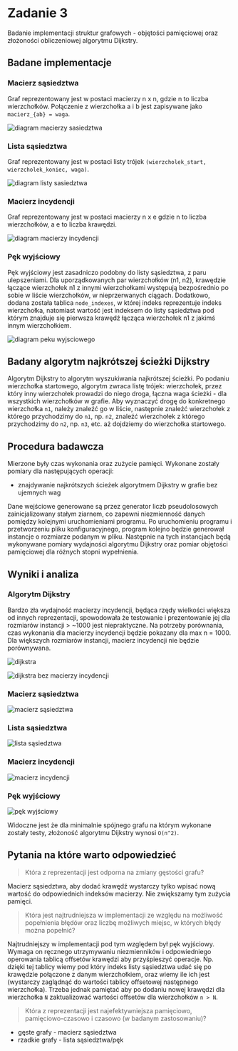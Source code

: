 # Zadanie 3

Badanie implementacji struktur grafowych - objętości pamięciowej oraz złożoności obliczeniowej algorytmu Dijkstry.

## Badane implementacje

### Macierz sąsiedztwa

Graf reprezentowany jest w postaci macierzy n x n, gdzie n to liczba wierzchołków. Połączenie z wierzchołka a i b jest
zapisywane jako `macierz_{ab} = waga`.

![diagram macierzy sasiedztwa](img/adj_matrix_diagram.png)

### Lista sąsiedztwa

Graf reprezentowany jest w postaci listy trójek `(wierzcholek_start, wierzcholek_koniec, waga)`.

![diagram listy sasiedztwa](img/adj_list_diagram.png)

### Macierz incydencji

Graf reprezentowany jest w postaci macierzy n x e gdzie n to liczba wierzchołków, a e to liczba krawędzi.

![diagram macierzy incydencji](img/inc_matrix_diagram.png)

### Pęk wyjściowy

Pęk wyjściowy jest zasadniczo podobny do listy sąsiedztwa, z paru ulepszeniami. Dla uporządkowanych par wierzchołków
(n1, n2), krawędzie łączące wierzchołek n1 z innymi wierzchołkami występują bezpośrednio po sobie w liście wierzchołków,
w nieprzerwanych ciągach. Dodatkowo, dodana została tablica `node_indexes`, w której indeks reprezentuje indeks
wierzchołka, natomiast wartość jest indeksem do listy sąsiedztwa pod którym znajduje się pierwsza krawędź łącząca
wierzchołek n1 z jakimś innym wierzchołkiem.

![diagram peku wyjsciowego](img/bundle_diagram.png)

## Badany algorytm najkrótszej ścieżki Dijkstry

Algorytm Dijkstry to algorytm wyszukiwania najkrótszej ścieżki. Po podaniu wierzchołka startowego, algorytm zwraca listę
trójek: wierzchołek, przez który inny wierzchołek prowadzi do niego droga, łączna waga ścieżki - dla wszystkich
wierzchołków w grafie. Aby wyznaczyć drogę do konkretnego wierzchołka `n1`, należy znaleźć go w liście, następnie
znaleźć wierzchołek z którego przychodzimy do `n1`, np. `n2`, znaleźć wierzchołek z którego przychodzimy do `n2`, np.
`n3`, etc. aż dojdziemy do wierzchołka startowego.

## Procedura badawcza

Mierzone były czas wykonania oraz zużycie pamięci. Wykonane zostały pomiary dla następujących operacji:

-   znajdywanie najkrótszych ścieżek algorytmem Dijkstry w grafie bez ujemnych wag

Dane wejściowe generowane są przez generator liczb pseudolosowych zainicjalizowany stałym ziarnem, co zapewni
niezmienność danych pomiędzy kolejnymi uruchomieniami programu. Po uruchomieniu programu i przetworzeniu pliku
konfiguracyjnego, program kolejno będzie generował instancje o rozmiarze podanym w pliku. Następnie na tych instancjach
będą wykonywane pomiary wydajności algorytmu Dijkstry oraz pomiar objętości pamięciowej dla różnych stopni wypełnienia.

## Wyniki i analiza

### Algorytm Dijkstry

Bardzo zła wydajność macierzy incydencji, będąca rzędy wielkości większa od innych reprezentacji, spowodowała że
testowanie i prezentowanie jej dla rozmiarów instancji > ~1000 jest niepraktyczne. Na potrzeby porównania, czas
wykonania dla macierzy incydencji będzie pokazany dla max n = 1000. Dla większych rozmiarów instancji, macierz
incydencji nie będzie porównywana.

![dijkstra](img/dijkstra_incidence.png)

![dijkstra bez macierzy incydencji](img/dijkstra.png)

### Macierz sąsiedztwa

![macierz sąsiedztwa](img/adj_matrix.png)

### Lista sąsiedztwa

![lista sąsiedztwa](img/adj_list.png)

### Macierz incydencji

![macierz incydencji](img/adj_bundle.png)

### Pęk wyjściowy

![pęk wyjściowy](img/inc_matrix.png)

Widoczne jest że dla minimalnie spójnego grafu na którym wykonane zostały testy, złożoność algorytmu Dijkstry wynosi
`O(n^2)`.

## Pytania na które warto odpowiedzieć

> Która z reprezentacji jest odporna na zmiany gęstości grafu?

Macierz sąsiedztwa, aby dodać krawędź wystarczy tylko wpisać nową wartość do odpowiednich indeksów macierzy. Nie
zwiększamy tym zużycia pamięci.

> Która jest najtrudniejsza w implementacji ze względu na możliwość popełnienia błędów oraz liczbę możliwych miejsc, w
> których błędy można popełnić?

Najtrudniejszy w implementacji pod tym względem był pęk wyjściowy. Wymaga on ręcznego utrzymywaniu niezmienników i
odpowiedniego operowania tablicą offsetów krawędzi aby przyśpieszyć operacje. Np. dzięki tej tablicy wiemy pod który
indeks listy sąsiedztwa udać się po krawędzie połączone z danym wierzchołkiem, oraz wiemy ile ich jest (wystarczy
zaglądnąć do wartości tablicy offsetowej następnego wierzchołka). Trzeba jednak pamiętać aby po dodaniu nowej krawędzi
dla wierzchołka `N` zaktualizować wartości offsetów dla wierzchołków `n > N`.

> Która z reprezentacji jest najefektywniejsza pamięciowo, pamięciowo-czasowo i czasowo (w badanym zastosowaniu)?

-   gęste grafy - macierz sąsiedztwa
-   rzadkie grafy - lista sąsiedztwa/pęk
